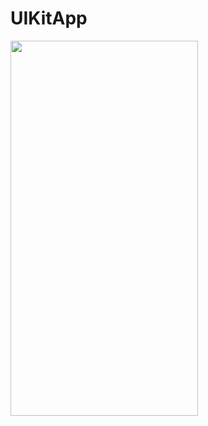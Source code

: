 # UIKitApp

<img src="https://github.com/Vladchere/UIKitApp/blob/master/RPReplay_Final1615835150.gif" width="300" height="600" />
